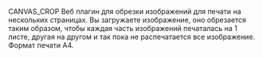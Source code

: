 CANVAS_CROP
Веб плагин для обрезки изображений для печати на нескольких страницах.
Вы загружаете изображение, оно обрезается таким образом, чтобы каждая часть изображений печаталась на 1 листе, другая на другом и так пока не распечатается все изображение. Формат печати А4.

